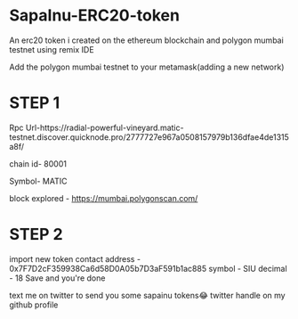 # SapaInu-ERC20-token

An erc20 token i created on the ethereum blockchain and polygon mumbai testnet using remix IDE 

Add the polygon mumbai testnet to your metamask(adding a new network)
<h1>STEP 1</h1>
Rpc Url-https://radial-powerful-vineyard.matic-testnet.discover.quicknode.pro/2777727e967a0508157979b136dfae4de1315a8f/


chain id- 80001


Symbol- MATIC


block explored - https://mumbai.polygonscan.com/



<H1>STEP 2</H1>
import new token
contact address - 0x7F7D2cF359938Ca6d58D0A05b7D3aF591b1ac885
symbol - SIU
decimal - 18
Save and you're done

text me on twitter to send you some sapainu tokens😂
twitter handle on my github profile
